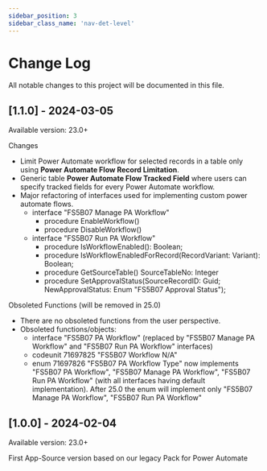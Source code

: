 ```yaml
---
sidebar_position: 3
sidebar_class_name: 'nav-det-level'
---
```


# Change Log
All notable changes to this project will be documented in this file.
 
## [1.1.0] - 2024-03-05
  
Available version: 23.0+

Changes
- Limit Power Automate workflow for selected records in a table only using **Power Automate Flow Record Limitation**.
- Generic table **Power Automate Flow Tracked Field** where users can specify tracked fields for every Power Automate workflow.
- Major refactoring of interfaces used for implementing custom power automate flows.
  - interface "FS5B07 Manage PA Workflow"
    - procedure EnableWorkflow()
    - procedure DisableWorkflow()
  - interface "FS5B07 Run PA Workflow"
    - procedure IsWorkflowEnabled(): Boolean;
    - procedure IsWorkflowEnabledForRecord(RecordVariant: Variant): Boolean;
    - procedure GetSourceTable() SourceTableNo: Integer
    - procedure SetApprovalStatus(SourceRecordID: Guid; NewApprovalStatus: Enum "FS5B07 Approval Status");

Obsoleted Functions (will be removed in 25.0)
- There are no obsoleted functions from the user perspective.
- Obsoleted functions/objects:
  - interface "FS5B07 PA Workflow" (replaced by "FS5B07 Manage PA Workflow" and "FS5B07 Run PA Workflow" interfaces)
  - codeunit 71697825 "FS5B07 Workflow N/A"
  - enum 71697826 "FS5B07 PA Workflow Type" now implements "FS5B07 PA Workflow", "FS5B07 Manage PA Workflow", "FS5B07 Run PA Workflow" (with all interfaces having default implementation). After 25.0 the enum will implement only "FS5B07 Manage PA Workflow", "FS5B07 Run PA Workflow"

## [1.0.0] - 2024-02-04
  
Available version: 23.0+

First App-Source version based on our legacy Pack for Power Automate

<!--  
### Added
 
### Changed
  
- [PROJECTNAME-ZZZZ](http://tickets.projectname.com/browse/PROJECTNAME-ZZZZ)
  PATCH Drupal.org is now used for composer.
 
### Fixed
 
- [PROJECTNAME-TTTT](http://tickets.projectname.com/browse/PROJECTNAME-TTTT)
  PATCH Add logic to runsheet teaser delete to delete corresponding
  schedule cards.
-->